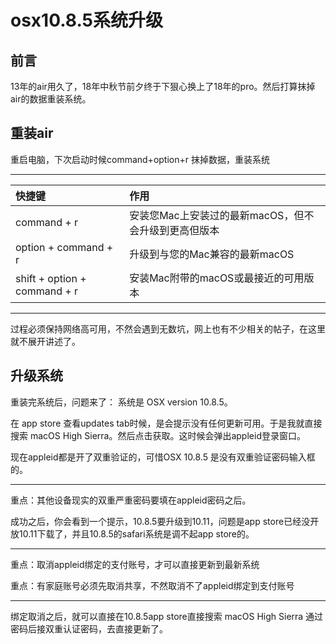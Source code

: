 # osx10.8.5系统升级

## 前言
13年的air用久了，18年中秋节前夕终于下狠心换上了18年的pro。然后打算抹掉air的数据重装系统。

## 重装air
重启电脑，下次启动时候command+option+r 抹掉数据，重装系统

---

| 快捷键 | 作用 |
|:------|:---------|
| command + r | 安装您Mac上安装过的最新macOS，但不会升级到更高但版本 |
| option + command + r | 升级到与您的Mac兼容的最新macOS |
| shift + option + command + r | 安装Mac附带的macOS或最接近的可用版本 |

---

过程必须保持网络高可用，不然会遇到无数坑，网上也有不少相关的帖子，在这里就不展开讲述了。

## 升级系统
重装完系统后，问题来了： 系统是 OSX version 10.8.5。

在 app store 查看updates tab时候，是会提示没有任何更新可用。于是我就直接搜索 macOS High Sierra。然后点击获取。这时候会弹出appleid登录窗口。

现在appleid都是开了双重验证的，可惜OSX 10.8.5 是没有双重验证密码输入框的。

---

重点：其他设备现实的双重严重密码要填在appleid密码之后。

成功之后，你会看到一个提示，10.8.5要升级到10.11，问题是app store已经没开放10.11下载了，并且10.8.5的safari系统是调不起app store的。

---

重点：取消appleid绑定的支付账号，才可以直接更新到最新系统

重点：有家庭账号必须先取消共享，不然取消不了appleid绑定到支付账号

---

绑定取消之后，就可以直接在10.8.5app store直接搜索 macOS High Sierra 通过密码后接双重认证密码，去直接更新了。